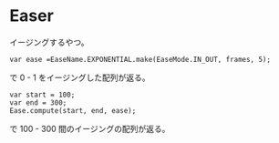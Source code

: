 Easer
=====
イージングするやつ。

    var ease =EaseName.EXPONENTIAL.make(EaseMode.IN_OUT, frames, 5);
で 0 - 1 をイージングした配列が返る。

    var start = 100;
    var end = 300;
    Ease.compute(start, end, ease);
で 100 - 300 間のイージングの配列が返る。
